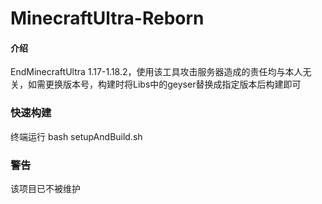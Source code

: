 # MinecraftUltra-Reborn

#### 介绍
EndMinecraftUltra 1.17-1.18.2，使用该工具攻击服务器造成的责任均与本人无关，如需更换版本号，构建时将Libs中的geyser替换成指定版本后构建即可

### 快速构建
终端运行 bash setupAndBuild.sh

### 警告
该项目已不被维护

